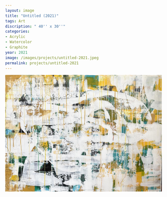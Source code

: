 ```yaml
---
layout: image
title: "Untitled (2021)"
tags: Art
discription: " 40'' x 30''"
categories:
- Acrylic
- Watercolor
- Graphite
year: 2021
image: /images/projects/untitled-2021.jpeg
permalink: projects/untitled-2021
---
```


<img src="/images/projects/untitled-2021.jpeg">

